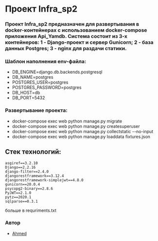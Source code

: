 # Проект Infra_sp2

### Проект Infra_sp2 предназначен для развертывания в docker-контейнерах с использованием docker-compose приложения Api_Yamdb.  Система состоит из 3-х контейнеров: 1 - Django-проект и сервер Gunicorn; 2 - база данных Postgres; 3 - nginx для раздачи статики.
 
### Шаблон наполнения env-файла:
- DB_ENGINE=django.db.backends.postgresql
- DB_NAME=postgres
- POSTGRES_USER=postgres
- POSTGRES_PASSWORD=postgres 
- DB_HOST=db
- DB_PORT=5432 

### Развертывание проекта:
- docker-compose exec web python manage.py migrate
- docker-compose exec web python manage.py createsuperuser
- docker-compose exec web python manage.py collectstatic --no-input 
- docker-compose exec web python manage.py loaddata fixtures.json

## Стек технологий:
```
asgiref==3.2.10
Django==2.2.16
django-filter==2.4.0
djangorestframework==3.12.4
djangorestframework-simplejwt==4.8.0
gunicorn==20.0.4
psycopg2-binary==2.8.6
PyJWT==2.1.0
pytz==2020.1
sqlparse==0.3.1
```
больше в requriments.txt

### Автор

- [Ahmed](https://github.com/ahma09)

